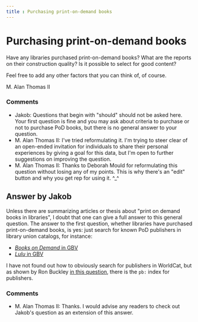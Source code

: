 ```yaml
---
title : Purchasing print-on-demand books
---
```

Purchasing print-on-demand books
=====================
Have any libraries purchased print-on-demand books? What are the reports
on their construction quality? Is it possible to select for good
content?

Feel free to add any other factors that you can think of, of course.

M. Alan Thomas II

### Comments ###
* Jakob: Questions that begin with "should" should not be asked here. Your first
question is fine and you may ask about criteria to purchase or not to
purchase PoD books, but there is no general answer to your question.
* M. Alan Thomas II: I've tried reformulating it. I'm trying to steer clear of an open-ended
invitation for individuals to share their personal experiences by giving
a goal for this data, but I'm open to further suggestions on improving
the question.
* M. Alan Thomas II: Thanks to Deborah Mould for reformulating this question without losing
any of my points. This is why there's an "edit" button and why you get
rep for using it. \^\_\^


Answer by Jakob
----------------
Unless there are summarizing articles or thesis about "print on demand
books in libraries", I doubt that one can give a full answer to this
general question. The answer to the first question, whether libraries
have purchased print-on-demand books, is yes: just search for known PoD
publishers in library union catalogs, for instance:

-   [*Books on Demand* in
    GBV](http://gso.gbv.de/DB=2.1/CMD?ACT=SRCHA&IKT=8580&SRT=YOP&TRM=Books+on+Demand)
-   [*Lulu* in
    GBV](http://gso.gbv.de/DB=2.1/CMD?ACT=SRCHA&IKT=8580&SRT=YOP&TRM=Lulu)

I have not found out how to obviously search for publishers in WorldCat,
but as shown by Ron Buckley [in this
question](http://libraries.stackexchange.com/questions/814/how-can-one-find-out-popularity-of-publishers-in-library-collections),
there is the `pb:` index for publishers.

### Comments ###
* M. Alan Thomas II: Thanks. I would advise any readers to check out Jakob's question as an
extension of this answer.

